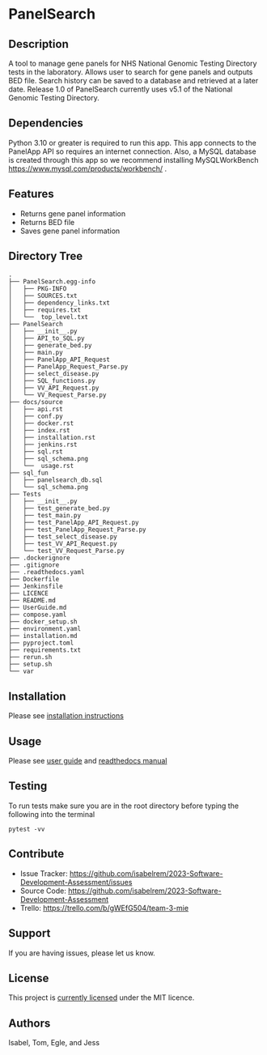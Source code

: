 PanelSearch
===========

Description
-----------

A tool to manage gene panels for NHS National Genomic Testing Directory tests in the laboratory.
Allows user to search for gene panels and outputs BED file.
Search history can be saved to a database and retrieved at a later date.
Release 1.0 of PanelSearch currently uses v5.1 of the National Genomic Testing Directory.

Dependencies
------------

Python 3.10 or greater is required to run this app. This app connects to the PanelApp API so requires an internet connection. Also, a MySQL database is created through this app so we recommend installing MySQLWorkBench https://www.mysql.com/products/workbench/ .

Features
--------

- Returns gene panel information
- Returns BED file
- Saves gene panel information

Directory Tree
-------------
    .
    ├── PanelSearch.egg-info
    │   ├── PKG-INFO
    │   ├── SOURCES.txt
    │   ├── dependency_links.txt
    │   ├── requires.txt
    │   └──  top_level.txt
    ├── PanelSearch
    │   ├── __init__.py
    │   ├── API_to_SQL.py
    │   ├── generate_bed.py
    │   ├── main.py
    │   ├── PanelApp_API_Request
    │   ├── PanelApp_Request_Parse.py
    │   ├── select_disease.py
    │   ├── SQL_functions.py
    │   ├── VV_API_Request.py
    │   └── VV_Request_Parse.py
    ├── docs/source
    │   ├── api.rst
    │   ├── conf.py
    │   ├── docker.rst
    │   ├── index.rst
    │   ├── installation.rst
    │   ├── jenkins.rst
    │   ├── sql.rst
    │   ├── sql_schema.png
    │   └──  usage.rst
    ├── sql_fun
    │   ├── panelsearch_db.sql
    │   └── sql_schema.png
    ├── Tests
    │   ├── __init__.py
    │   ├── test_generate_bed.py
    │   ├── test_main.py
    │   ├── test_PanelApp_API_Request.py
    │   ├── test_PanelApp_Request_Parse.py
    │   ├── test_select_disease.py
    │   ├── test_VV_API_Request.py
    │   └── test_VV_Request_Parse.py
    ├── .dockerignore
    ├── .gitignore
    ├── .readthedocs.yaml
    ├── Dockerfile
    ├── Jenkinsfile
    ├── LICENCE
    ├── README.md
    ├── UserGuide.md
    ├── compose.yaml
    ├── docker_setup.sh
    ├── environment.yaml
    ├── installation.md
    ├── pyproject.toml
    ├── requirements.txt
    ├── rerun.sh
    ├── setup.sh
    └── var


Installation
------------

Please see [installation instructions](https://github.com/isabelrem/2023-Software-Development-Assessment/tree/dev/installation.md)

Usage
-----

Please see [user guide](https://github.com/isabelrem/2023-Software-Development-Assessment/tree/dev/UserGuide.md) 
and [readthedocs manual](https://manchester.readthedocs.io/en/dev/)

Testing
-------
To run tests make sure you are in the root directory before typing the following into the terminal

    pytest -vv

Contribute
----------

- Issue Tracker: https://github.com/isabelrem/2023-Software-Development-Assessment/issues
- Source Code: https://github.com/isabelrem/2023-Software-Development-Assessment
- Trello: https://trello.com/b/gWEfG504/team-3-mie

Support
-------

If you are having issues, please let us know.

License
-------

This project is [currently licensed](https://github.com/isabelrem/2023-Software-Development-Assessment/tree/dev/LICENCE) under the MIT licence.

Authors
-------
Isabel, Tom, Egle, and Jess
